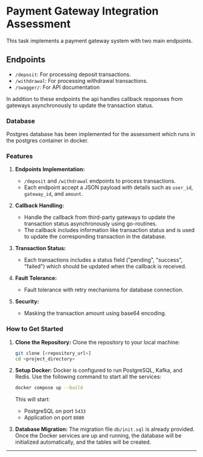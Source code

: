 # Payment Gateway Integration Assessment

This task implements a payment gateway system with two main endpoints.

## Endpoints

- `/deposit`: For processing deposit transactions.
- `/withdrawal`: For processing withdrawal transactions.
- `/swagger/`: For API documentation

In addition to these endpoints the api handles callback responses from gateways asynchronously to update the transaction status.

### Database

Postgres database has been implemented for the assessment which runs in the postgres container in docker.

### Features

1. **Endpoints Implementation:**
    - `/deposit` and `/withdrawal` endpoints to process transactions.
    - Each endpoint accept a JSON payload with details such as `user_id`, `gateway_id`, and `amount`.
    
2. **Callback Handling:**
    - Handle the callback from third-party gateways to update the transaction status asynchronously using go-routines.
    - The callback includes information like transaction status and is used to update the corresponding transaction in the database.
    
3. **Transaction Status:**
    - Each transactions includes a status field ("pending", "success", "failed") which should be updated when the callback is received.

4. **Fault Tolerance:**
    - Fault tolerance with retry mechanisms for database connection.

7. **Security:**
    - Masking the transaction amount using base64 encoding.
    
### How to Get Started

1. **Clone the Repository:**
    Clone the repository to your local machine:

    ```bash
    git clone [<repository_url>]
    cd <project_directory>
    ```

2. **Setup Docker:**
    Docker is configured to run PostgreSQL, Kafka, and Redis. Use the following command to start all the services:

    ```bash
    docker compose up --build
    ```

    This will start:
    - PostgreSQL on port `5433`
    - Application on port `8080`

3. **Database Migration:**
    The migration file `db/init.sql` is already provided. Once the Docker services are up and running, the database will be initialized automatically, and the tables will be created.






---


